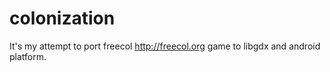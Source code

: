 # colonization
It's my attempt to port freecol http://freecol.org game to libgdx and android platform. 
